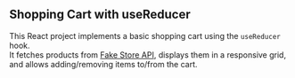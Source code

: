 ## Shopping Cart with useReducer

This React project implements a basic shopping cart using the `useReducer` hook.  
It fetches products from [Fake Store API](https://fakestoreapi.com/products), displays them in a responsive grid, and allows adding/removing items to/from the cart.  
